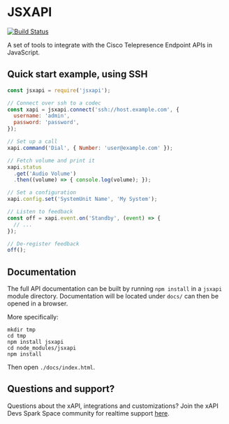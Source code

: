 # JSXAPI

[![Build Status](https://travis-ci.org/cisco-ce/jsxapi.svg?branch=master)](https://travis-ci.org/cisco-ce/jsxapi)

A set of tools to integrate with the Cisco Telepresence Endpoint APIs in
JavaScript.

## Quick start example, using SSH

```javascript
const jsxapi = require('jsxapi');

// Connect over ssh to a codec
const xapi = jsxapi.connect('ssh://host.example.com', {
  username: 'admin',
  password: 'password',
});

// Set up a call
xapi.command('Dial', { Number: 'user@example.com' });

// Fetch volume and print it
xapi.status
  .get('Audio Volume')
  .then((volume) => { console.log(volume); });

// Set a configuration
xapi.config.set('SystemUnit Name', 'My System');

// Listen to feedback
const off = xapi.event.on('Standby', (event) => {
  // ...
});

// De-register feedback
off();
```

## Documentation

The full API documentation can be built by running `npm install` in a `jsxapi`
module directory. Documentation will be located under `docs/` can then be opened
in a browser.

More specifically:

```
mkdir tmp
cd tmp
npm install jsxapi
cd node_modules/jsxapi
npm install
```

Then open `./docs/index.html`.

## Questions and support?

Questions about the xAPI, integrations and customizations? Join the xAPI Devs
Spark Space community for realtime support [here](https://eurl.io/#rkp76XDrG).
